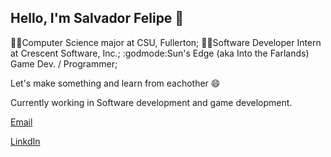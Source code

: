 ## Hello, I'm Salvador Felipe 👋
👨‍🎓Computer Science major at CSU, Fullerton;
👨‍💻Software Developer Intern at Crescent Software, Inc.;
:godmode:Sun's Edge (aka Into the Farlands) Game Dev. / Programmer;

Let's make something and learn from eachother 😄

Currently working in Software development and game development.

[Email](salvadorfelipe77@hotmail.com)

[LinkdIn](https://www.linkedin.com/in/salvador-felipe-38b396217/)

<!--[![Salvador Felipe's GitHub stats](https://github-readme-stats.vercel.app/api?username=SalFell)](https://github.com/SalFell/github-readme-stats)
